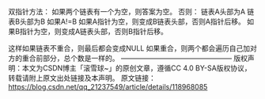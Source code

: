 双指针方法：
如果两个链表有一个为空，则答案为空。
否则：
链表A头部为A
链表B头部为B
如果A!=B
如果A指针为空，则变成B链表头部，否则A指针后移。
如果B指针为空，则变成A链表头部，否则B指针后移。

这样如果链表不重合，则最后都会变成NULL
如果重合，则两个都会遍历自己加对方的重合前部分，总个数是一样的。
————————————————
版权声明：本文为CSDN博主「滚雪球~」的原创文章，遵循CC 4.0 BY-SA版权协议，转载请附上原文出处链接及本声明。
原文链接：https://blog.csdn.net/qq_21237549/article/details/118968085